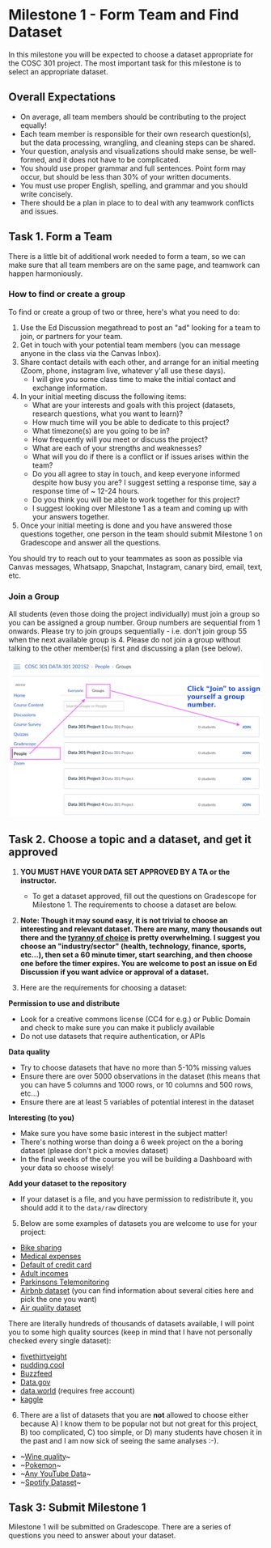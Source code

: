 # Milestone 1 - Form Team and Find Dataset

<head>
  <base target="_blank">
</head>

In this milestone you will be expected to choose a dataset appropriate for the COSC 301 project.
The most important task for this milestone is to select an appropriate dataset.

## Overall Expectations

- On average, all team members should be contributing to the project equally!
- Each team member is responsible for their own research question(s), but the data processing, wrangling, and cleaning steps can be shared.
- Your question, analysis and visualizations should make sense, be well-formed, and it does not have to be complicated.
- You should use proper grammar and full sentences. Point form may occur, but should be less than 30% of your written documents.
- You must use proper English, spelling, and grammar and you should write concisely.
- There should be a plan in place to to deal with any teamwork conflicts and issues.

## Task 1. Form a Team

There is a little bit of additional work needed to form a team, so we can make sure that all team members are on the same page, and teamwork can happen harmoniously.

### How to find or create a group

To find or create a group of two or three, here's what you need to do:

1. Use the Ed Discussion megathread to post an "ad" looking for a team to join, or partners for your team.
2. Get in touch with your potential team members (you can message anyone in the class via the Canvas Inbox). 
3. Share contact details with each other, and arrange for an initial meeting (Zoom, phone, instagram live, whatever y'all use these days). 
    - I will give you some class time to make the initial contact and exchange information.
4. In your initial meeting discuss the following items:
    - What are your interests and goals with this project (datasets, research questions, what you want to learn)?
    - How much time will you be able to dedicate to this project?
    - What timezone(s) are you going to be in?
    - How frequently will you meet or discuss the project?
    - What are each of your strengths and weaknesses?
    - What will you do if there is a conflict or if issues arises within the team?
    - Do you all agree to stay in touch, and keep everyone informed despite how busy you are? I suggest setting a response time, say a response time of ~ 12-24 hours.
    - Do you think you will be able to work together for this project?
    - I suggest looking over Milestone 1 as a team and coming up with your answers together.
5. Once your initial meeting is done and you have answered those questions together, one person in the team should submit Milestone 1 on Gradescope and answer all the questions. 

You should try to reach out to your teammates as soon as possible via Canvas messages, Whatsapp, Snapchat, Instagram, canary bird, email, text, etc.

### Join a Group

All students (even those doing the project individually) must join a group so you can be assigned a group number. 
Group numbers are sequential from 1 onwards.
Please try to join groups sequentially - i.e. don't join group 55 when the next available group is 4.
Please do not join a group without talking to the other member(s) first and discussing a plan (see below).

<img src="images/projects.png">

## Task 2. Choose a topic and a dataset, and get it approved 

1. **YOU MUST HAVE YOUR DATA SET APPROVED BY A TA or the instructor.**
    - To get a dataset approved, fill out the questions on Gradescope for Milestone 1. The requirements to choose a dataset are below.

2. **Note: Though it may sound easy, it is not trivial to choose an interesting and relevant dataset. There are many, many thousands out there and the [tyranny of choice](https://www.economist.com/christmas-specials/2010/12/16/you-choose) is pretty overwhelming. I suggest you choose an "industry/sector" (health, technology, finance, sports, etc...), then set a 60 minute timer, start searching, and then choose one before the timer expires. You are welcome to post an issue on Ed Discussion if you want advice or approval of a dataset.**

3. Here are the requirements for choosing a dataset:

**Permission to use and distribute**

- Look for a creative commons license (CC4 for e.g.) or Public Domain and check to make sure you can make it publicly available
- Do not use datasets that require authentication, or APIs

**Data quality**

- Try to choose datasets that have no more than 5-10% missing values
- Ensure there are over 5000 observations in the dataset (this means that you can have 5 columns and 1000 rows, or 10 columns and 500 rows, etc...)
- Ensure there are at least 5 variables of potential interest in the dataset

**Interesting (to you)**

- Make sure you have some basic interest in the subject matter!
- There's nothing worse than doing a 6 week project on the a boring dataset (please don't pick a movies dataset)
- In the final weeks of the course you will be building a Dashboard with your data so choose wisely!

**Add your dataset to the repository**

- If your dataset is a file, and you have permission to redistribute it, you should add it to the `data/raw` directory

5. Below are some examples of datasets you are welcome to use for your project: 
  
- [Bike sharing](https://archive.ics.uci.edu/ml/datasets/bike+sharing+dataset)
- [Medical expenses](https://gist.github.com/meperezcuello/82a9f1c1c473d6585e750ad2e3c05a41)
- [Default of credit card](https://archive.ics.uci.edu/ml/datasets/default+of+credit+card+clients)
- [Adult incomes](https://archive.ics.uci.edu/ml/datasets/adult)
- [Parkinsons Telemonitoring](https://archive.ics.uci.edu/ml/datasets/Parkinsons+Telemonitoring)
- [Airbnb dataset](http://insideairbnb.com/get-the-data.html) (you can find information about several cities here and pick the one you want)
- [Air quality dataset](https://archive.ics.uci.edu/ml/datasets/Air+Quality)

There are literally hundreds of thousands of datasets available, I will point you to some high quality sources (keep in mind that I have not personally checked every single dataset):

- [fivethirtyeight](https://data.fivethirtyeight.com)
- [pudding.cool](https://github.com/the-pudding/data)
- [Buzzfeed](https://github.com/BuzzFeedNews/everything)
- [Data.gov](https://www.data.gov/)
- [data.world](https://data.world/) (requires free account)
- [kaggle](https://www.kaggle.com/datasets?license=cc)

6. There are a list of datasets that you are **not** allowed to choose either because A) I know them to be popular not but not great for this project, B) too complicated, C) too simple, or D) many students have chosen it in the past and I am now sick of seeing the same analyses :-).

- ~[Wine quality](http://archive.ics.uci.edu/ml/datasets/Wine+Quality)~
- ~[Pokemon](https://www.kaggle.com/rounakbanik/pokemon)~
- ~[Any YouTube Data](https://www.kaggle.com/rsrishav/youtube-trending-video-dataset)~
- ~[Spotify Dataset](https://www.kaggle.com/yamaerenay/spotify-dataset-19212020-160k-tracks)~

## Task 3: Submit Milestone 1

Milestone 1 will be submitted on Gradescope.
There are a series of questions you need to answer about your dataset.

